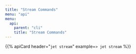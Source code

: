 ```yaml
---
title: "Stream Commands"
menu: "api"
menu:
  api:
    parent: "cli"
    title: "Stream Commands"
---
```


{{% apiCard header="`jet stream`" example=`> jet stream` %}}